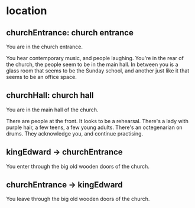 # location

## churchEntrance: church entrance

You are in the church entrance.

You hear contemporary music, and people laughing. You're in the rear of the
church, the people seem to be in the main hall. In between you is a glass
room that seems to be the Sunday school, and another just like it that seems
to be an office space.

## churchHall: church hall

You are in the main hall of the church.

There are people at the front. It looks to be a rehearsal. There's a lady
with purple hair, a few teens, a few young adults. There's an octegenarian
on drums. They acknowledge you, and continue practising.

## kingEdward -> churchEntrance

You enter through the big old wooden doors of the church.

## churchEntrance -> kingEdward

You leave through the big old wooden doors of the church.